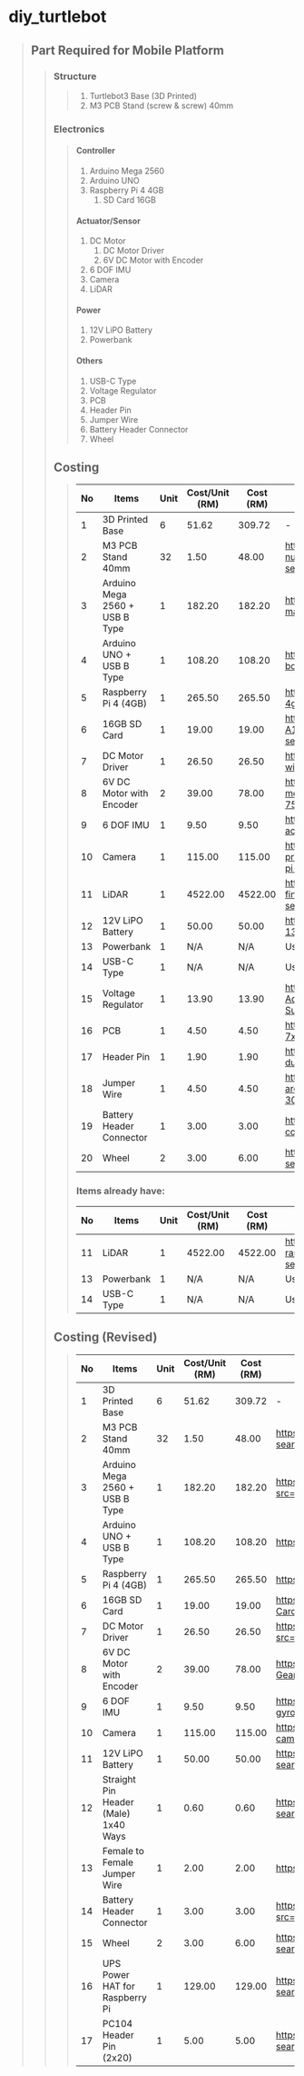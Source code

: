 # diy_turtlebot

> ## Part Required for Mobile Platform
>> ### Structure
>>> 1. Turtlebot3 Base (3D Printed)
>>> 2. M3 PCB Stand (screw & screw) 40mm
>> ### Electronics
>>> #### Controller
>>> 1. Arduino Mega 2560
>>> 2. Arduino UNO
>>> 2. Raspberry Pi 4 4GB
>>> 	1. SD Card 16GB
>>> #### Actuator/Sensor
>>> 1. DC Motor
>>> 	1. DC Motor Driver
>>> 	2. 6V DC Motor with Encoder
>>> 2. 6 DOF IMU
>>> 3. Camera
>>> 4. LiDAR
>>> #### Power
>>> 1. 12V LiPO Battery
>>> 2. Powerbank
>>> #### Others
>>> 1. USB-C Type
>>> 2. Voltage Regulator
>>> 3. PCB
>>> 4. Header Pin
>>> 5. Jumper Wire
>>> 6. Battery Header Connector
>>> 7. Wheel
>> ## Costing
>>> No | Items | Unit | Cost/Unit (RM) | Cost (RM) | Reference
>>> ------------ | ------------- | ------------- | ------------- | ------------- | -------------
>>> 1 | 3D Printed Base | 6 | 51.62 | 309.72 | -
>>> 2 | M3 PCB Stand 40mm | 32 | 1.50 | 48.00 | https://my.cytron.io/p-m3-pcb-stand-screw-and-nut-40mm?search=PCB%20Stand&description=1&src=search.list
>>> 3 | Arduino Mega 2560 + USB B Type | 1 | 182.20 | 182.20 | https://my.cytron.io/p-arduino-mega-2560-r3-main-board?src=search.instant
>>> 4 | Arduino UNO + USB B Type | 1 | 108.20 | 108.20 | https://my.cytron.io/p-arduino-uno-rev3-main-board?src=search.instant
>>> 5 | Raspberry Pi 4 (4GB) | 1 | 265.50 | 265.50 | https://my.cytron.io/p-raspberry-pi-4-model-b-4gb?src=search.instant
>>> 6 | 16GB SD Card | 1 | 19.00 | 19.00 | https://www.autobotic.com.my/SanDisk-16GB-Ultra-A1-Micro-SD-Card-98MB-s-Class-10?search=sd%20card
>>> 7 | DC Motor Driver | 1 | 26.50 | 26.50 | https://my.cytron.io/p-shield-l298p-motor-driver-with-gpio?src=search.list
>>> 8 | 6V DC Motor with Encoder | 2 | 39.00 | 78.00 | https://www.autobotic.com.my/motors/dc-gear-motor/Micro-Metal-Geared-motor-w-Encoder-6V-75RPM-210-1
>>> 9 | 6 DOF IMU | 1 | 9.50 | 9.50 | https://my.cytron.io/p-gy-521-mpu6050-6dof-accelerometer-plus-gyro?src=search.instant
>>> 10 | Camera | 1 | 115.00 | 115.00 | https://www.autobotic.com.my/raspberry-pi-products/raspberry-pi-camera-modules/raspberry-pi-8mp-camera-board-v2
>>> 11 | LiDAR | 1 | 4522.00 | 4522.00 | https://my.cytron.io/p-hokuyo-urg-laser-range-finder-4m-new?search=hokuyo&description=1&src=search.list
>>> 12 | 12V LiPO Battery | 1 | 50.00 | 50.00 | https://my.cytron.io/p-lipo-battery-11.1v-1300mah?search=lipo&description=1&src=search.list
>>> 13 | Powerbank | 1 | N/A | N/A | Users
>>> 14 | USB-C Type | 1 | N/A | N/A | Users
>>> 15 | Voltage Regulator | 1 | 13.90 | 13.90 | https://www.autobotic.com.my/LM2596-DC-DC-Adjustable-Step-Down-Voltage-Regulator-Power-Supply-Module-With-Display?search=regulator
>>> 16 | PCB | 1 | 4.50 | 4.50 | https://my.cytron.io/p-single-sided-donut-board-7x10cm-green?src=search.list
>>> 17 | Header Pin | 1 | 1.90 | 1.90 | https://www.autobotic.com.my/40-pin-2-54-mm-dual-row-pin-male-header?search=pin%20header
>>> 18 | Jumper Wire | 1 | 4.50 | 4.50 | https://www.autobotic.com.my/male-to-female-arduino-breadboard-dupont-jumper-wires-40p-30cm?search=jumper
>>> 19 | Battery Header Connector | 1 | 3.00 | 3.00 | https://my.cytron.io/p-lithium-polymer-battery-connector-red?src=search.instant
>>> 20 | Wheel | 2 | 3.00 | 6.00 | https://my.cytron.io/p-mini-wheel-46x10-mm?search=wheel&description=1&src=search.list
>>> ### Items already have:
>>> No | Items | Unit | Cost/Unit (RM) | Cost (RM) | Reference
>>> ------------ | ------------- | ------------- | ------------- | ------------- | -------------
>>> 11 | LiDAR | 1 | 4522.00 | 4522.00 | https://my.cytron.io/p-hokuyo-urg-laser-range-finder-4m-new?search=hokuyo&description=1&src=search.list
>>> 13 | Powerbank | 1 | N/A | N/A | Users
>>> 14 | USB-C Type | 1 | N/A | N/A | Users
>> ## Costing (Revised)
>>> No | Items | Unit | Cost/Unit (RM) | Cost (RM) | Reference
>>> ------------ | ------------- | ------------- | ------------- | ------------- | -------------
>>> 1 | 3D Printed Base | 6 | 51.62 | 309.72 | -
>>> 2 | M3 PCB Stand 40mm | 32 | 1.50 | 48.00 | https://my.cytron.io/p-m3-pcb-stand-screw-and-nut-40mm?search=PCB%20Stand&description=1&src=search.list
>>> 3 | Arduino Mega 2560 + USB B Type | 1 | 182.20 | 182.20 | https://my.cytron.io/p-arduino-mega-2560-r3-main-board?src=search.instant
>>> 4 | Arduino UNO + USB B Type | 1 | 108.20 | 108.20 | https://my.cytron.io/p-arduino-uno-rev3-main-board?src=search.instant
>>> 5 | Raspberry Pi 4 (4GB) | 1 | 265.50 | 265.50 | https://my.cytron.io/p-raspberry-pi-4-model-b-4gb?src=search.instant
>>> 6 | 16GB SD Card | 1 | 19.00 | 19.00 | https://www.autobotic.com.my/SanDisk-16GB-Ultra-A1-Micro-SD-Card-98MB-s-Class-10?search=sd%20card
>>> 7 | DC Motor Driver | 1 | 26.50 | 26.50 | https://my.cytron.io/p-shield-l298p-motor-driver-with-gpio?src=search.list
>>> 8 | 6V DC Motor with Encoder | 2 | 39.00 | 78.00 | https://www.autobotic.com.my/motors/dc-gear-motor/Micro-Metal-Geared-motor-w-Encoder-6V-75RPM-210-1
>>> 9 | 6 DOF IMU | 1 | 9.50 | 9.50 | https://my.cytron.io/p-gy-521-mpu6050-6dof-accelerometer-plus-gyro?src=search.instant
>>> 10 | Camera | 1 | 115.00 | 115.00 | https://www.autobotic.com.my/raspberry-pi-products/raspberry-pi-camera-modules/raspberry-pi-8mp-camera-board-v2
>>> 11 | 12V LiPO Battery | 1 | 50.00 | 50.00 | https://my.cytron.io/p-lipo-battery-11.1v-1300mah?search=lipo&description=1&src=search.list
>>> 12 | Straight Pin Header (Male) 1x40 Ways | 1 | 0.60 | 0.60 | https://my.cytron.io/p-straight-pin-header-male-1x40-ways?search=header%20pin&description=1&src=search.list
>>> 13 | Female to Female Jumper Wire | 1 | 2.00 | 2.00 | https://my.cytron.io/p-female-to-female-jumper-wire?src=search.instant
>>> 14 | Battery Header Connector | 1 | 3.00 | 3.00 | https://my.cytron.io/p-lithium-polymer-battery-connector-red?src=search.instant
>>> 15 | Wheel | 2 | 3.00 | 6.00 | https://my.cytron.io/p-mini-wheel-46x10-mm?search=wheel&description=1&src=search.list
>>> 16 | UPS Power HAT for Raspberry Pi | 1 | 129.00 | 129.00 | https://my.cytron.io/p-ups-power-hat-for-raspberry-pi?search=power%20hat%20raspberry%20pi&description=1&src=search.list
>>> 17 | PC104 Header Pin (2x20) | 1 | 5.00 | 5.00 | https://my.cytron.io/p-pc104-header-pin-2x20?search=header%20pin&description=1&src=search.list



